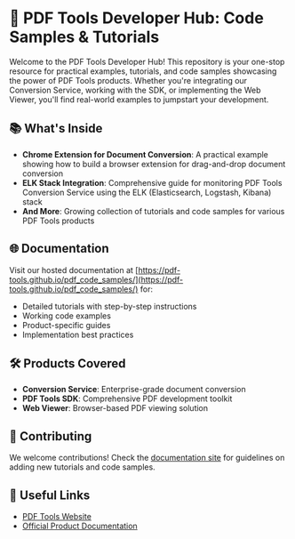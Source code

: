 # 🚀 PDF Tools Developer Hub: Code Samples & Tutorials

Welcome to the PDF Tools Developer Hub! This repository is your one-stop resource for practical examples, tutorials, and code samples showcasing the power of PDF Tools products. Whether you're integrating our Conversion Service, working with the SDK, or implementing the Web Viewer, you'll find real-world examples to jumpstart your development.

## 📚 What's Inside

- **Chrome Extension for Document Conversion**: A practical example showing how to build a browser extension for drag-and-drop document conversion
- **ELK Stack Integration**: Comprehensive guide for monitoring PDF Tools Conversion Service using the ELK (Elasticsearch, Logstash, Kibana) stack
- **And More**: Growing collection of tutorials and code samples for various PDF Tools products

## 🌐 Documentation

Visit our hosted documentation at [https://pdf-tools.github.io/pdf_code_samples/](https://pdf-tools.github.io/pdf_code_samples/) for:
- Detailed tutorials with step-by-step instructions
- Working code examples
- Product-specific guides
- Implementation best practices

## 🛠️ Products Covered

- **Conversion Service**: Enterprise-grade document conversion
- **PDF Tools SDK**: Comprehensive PDF development toolkit
- **Web Viewer**: Browser-based PDF viewing solution

## 📖 Contributing

We welcome contributions! Check the [documentation site](https://pdf-tools.github.io/pdf_code_samples/) for guidelines on adding new tutorials and code samples.

## 🔗 Useful Links

- [PDF Tools Website](https://www.pdf-tools.com)
- [Official Product Documentation](https://www.pdf-tools.com/docs/)
